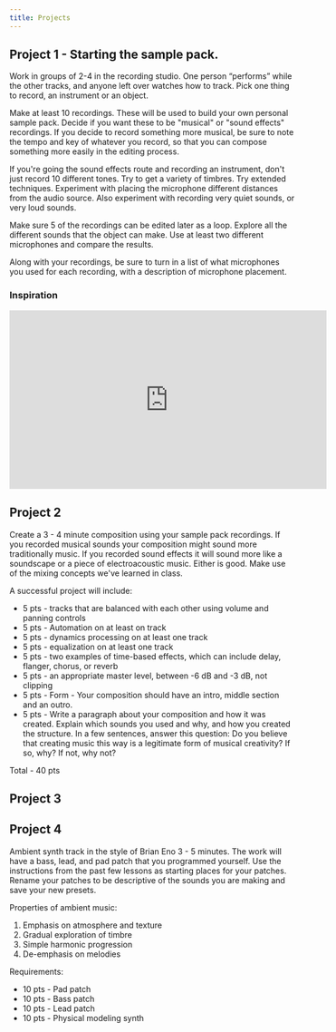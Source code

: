 ```yaml
---
title: Projects
---
```


## Project 1 - Starting the sample pack. 


Work in groups of 2-4 in the recording studio. One person “performs” while the other tracks, and anyone left over watches how to track. Pick one thing to record, an instrument or an object. 

Make at least 10 recordings. These will be used to build your own personal sample pack. Decide if you want these to be "musical" or "sound effects" recordings. If you decide to record something more musical, be sure to note the tempo and key of whatever you record, so that you can compose something more easily in the editing process. 

If you're going the sound effects route and recording an instrument, don't just record 10 different tones. Try to get a variety of timbres. Try extended techniques. Experiment with placing the microphone different distances from the audio source. Also experiment with recording very quiet sounds, or very loud sounds. 

Make sure 5 of the recordings can be edited later as a loop. Explore all the different sounds that the object can make. Use at least two different microphones and compare the results.

Along with your recordings, be sure to turn in a list of what microphones you used for each recording, with a description of microphone placement. 

### Inspiration 

<iframe width="560" height="315" src="https://www.youtube.com/embed/fY-ZoVMwGKM" title="YouTube video player" frameborder="0" allow="accelerometer; autoplay; clipboard-write; encrypted-media; gyroscope; picture-in-picture" allowfullscreen></iframe>


## Project 2

Create a 3 - 4 minute composition using your sample pack recordings. If you recorded musical sounds your composition might sound more traditionally music. If you recorded sound effects it will sound more like a soundscape or a piece of electroacoustic music. Either is good. Make use of the mixing concepts we've learned in class. 

A successful project will include: 
* 5 pts - tracks that are balanced with each other using volume and panning controls 
* 5 pts - Automation on at least on track
* 5 pts - dynamics processing on at least one track
* 5 pts - equalization on at least one track
* 5 pts - two examples of time-based effects, which can include delay, flanger, chorus, or reverb 
* 5 pts - an appropriate master level, between -6 dB and -3 dB, not clipping
* 5 pts - Form - Your composition should have an intro, middle section and an outro. 
* 5 pts - Write a paragraph about your composition and how it was created. Explain which sounds you used and why, and how you created the structure. In a few sentences, answer this question: Do you believe that creating music this way is a legitimate form of musical creativity? If so, why? If not, why not?

Total - 40 pts 

## Project 3 

## Project 4 

Ambient synth track in the style of Brian Eno 3 - 5 minutes. The work will have a bass, lead, and pad patch that you programmed yourself. Use the instructions from the past few lessons as starting places for your patches. Rename your patches to be descriptive of the sounds you are making and save your new presets. 

   Properties of ambient music: 
   1. Emphasis on atmosphere and texture 
   2. Gradual exploration of timbre 
   3. Simple harmonic progression 
   4. De-emphasis on melodies 

   Requirements:
   * 10 pts - Pad patch
   * 10 pts - Bass patch
   * 10 pts - Lead patch
   * 10 pts - Physical modeling synth